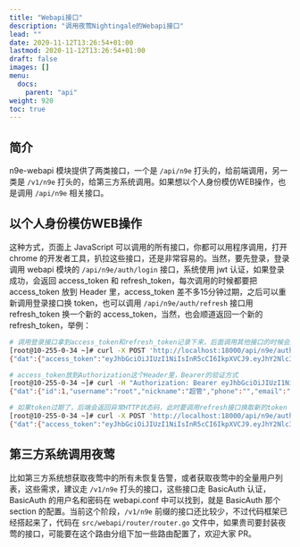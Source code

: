 ```yaml
---
title: "Webapi接口"
description: "调用夜莺Nightingale的Webapi接口"
lead: ""
date: 2020-11-12T13:26:54+01:00
lastmod: 2020-11-12T13:26:54+01:00
draft: false
images: []
menu:
  docs:
    parent: "api"
weight: 920
toc: true
---
```



## 简介

n9e-webapi 模块提供了两类接口，一个是 `/api/n9e` 打头的，给前端调用，另一类是 `/v1/n9e` 打头的，给第三方系统调用。如果想以个人身份模仿WEB操作，也是调用 `/api/n9e` 相关接口。

## 以个人身份模仿WEB操作

这种方式，页面上 JavaScript 可以调用的所有接口，你都可以用程序调用，打开 chrome 的开发者工具，扒拉这些接口，还是非常容易的。当然，要先登录，登录调用 webapi 模块的 `/api/n9e/auth/login` 接口，系统使用 jwt 认证，如果登录成功，会返回 access_token 和 refresh_token，每次调用的时候都要把 access_token 放到 Header 里，access_token 差不多15分钟过期，之后可以重新调用登录接口换 token，也可以调用 `/api/n9e/auth/refresh` 接口用 refresh_token 换一个新的 access_token，当然，也会顺道返回一个新的 refresh_token，举例：

```bash
# 调用登录接口拿到access_token和refresh_token记录下来，后面调用其他接口的时候会用到
[root@10-255-0-34 ~]# curl -X POST 'http://localhost:18000/api/n9e/auth/login' -d '{"username": "root", "password": "root.2020"}'
{"dat":{"access_token":"eyJhbGciOiJIUzI1NiIsInR5cCI6IkpXVCJ9.eyJhY2Nlc3NfdXVpZCI6ImIxNTcyMjgwLWZlNzAtNDhjZi1hNDQ3LWVlMjVhZmYwMjRhZCIsImF1dGhvcml6ZWQiOnRydWUsImV4cCI6MTYzNzgyMzA1OSwidXNlcl9pZGVudGl0eSI6IjEtcm9vdCJ9.nJ56Pc7qS5Ik_UaVmlNWu_QlABaBc4pZ_WkU45u2wWk","refresh_token":"eyJhbGciOiJIUzI1NiIsInR5cCI6IkpXVCJ9.eyJleHAiOjE2MzgzMzc4NTksInJlZnJlc2hfdXVpZCI6ImIxNTcyMjgwLWZlNzAtNDhjZi1hNDQ3LWVlMjVhZmYwMjRhZCsrMS1yb290IiwidXNlcl9pZGVudGl0eSI6IjEtcm9vdCJ9.JKsbfTYBCOOfR_oPsf496N9ml9yXbP7BHb4E8Yfnzbo","user":{"id":1,"username":"root","nickname":"超管","phone":"","email":"","portrait":"","roles":["Admin"],"contacts":{},"create_at":1637545881,"create_by":"system","update_at":1637546351,"update_by":"root","admin":true}},"err":""}

# access_token放到Authorization这个Header里，Bearer的验证方式
[root@10-255-0-34 ~]# curl -H "Authorization: Bearer eyJhbGciOiJIUzI1NiIsInR5cCI6IkpXVCJ9.eyJhY2Nlc3NfdXVpZCI6ImIxNTcyMjgwLWZlNzAtNDhjZi1hNDQ3LWVlMjVhZmYwMjRhZCIsImF1dGhvcml6ZWQiOnRydWUsImV4cCI6MTYzNzgyMzA1OSwidXNlcl9pZGVudGl0eSI6IjEtcm9vdCJ9.nJ56Pc7qS5Ik_UaVmlNWu_QlABaBc4pZ_WkU45u2wWk" 'http://localhost:18000/api/n9e/self/profile'
{"dat":{"id":1,"username":"root","nickname":"超管","phone":"","email":"","portrait":"","roles":["Admin"],"contacts":{},"create_at":1637545881,"create_by":"system","update_at":1637546351,"update_by":"root","admin":true},"err":""}

# 如果token过期了，后端会返回异常HTTP状态码，此时要调用refresh接口换取新的token
[root@10-255-0-34 ~]# curl -X POST 'http://localhost:18000/api/n9e/auth/refresh' -d '{"refresh_token": "eyJhbGciOiJIUzI1NiIsInR5cCI6IkpXVCJ9.eyJleHAiOjE2MzgzMzc4NTksInJlZnJlc2hfdXVpZCI6ImIxNTcyMjgwLWZlNzAtNDhjZi1hNDQ3LWVlMjVhZmYwMjRhZCsrMS1yb290IiwidXNlcl9pZGVudGl0eSI6IjEtcm9vdCJ9.JKsbfTYBCOOfR_oPsf496N9ml9yXbP7BHb4E8Yfnzbo"}'
{"dat":{"access_token":"eyJhbGciOiJIUzI1NiIsInR5cCI6IkpXVCJ9.eyJhY2Nlc3NfdXVpZCI6IjAxMzkzYzkxLTk5MWItNGE0Yi04ODk2LTJhZGRjMDUwYjcxMCIsImF1dGhvcml6ZWQiOnRydWUsImV4cCI6MTYzNzgyMzMxOCwidXNlcl9pZGVudGl0eSI6IjEtcm9vdCJ9.2BeWyYfcnRi3qw69zecaaeFnPFUNAGsiPIZBBnd5lug","refresh_token":"eyJhbGciOiJIUzI1NiIsInR5cCI6IkpXVCJ9.eyJleHAiOjE2MzgzMzgxMTgsInJlZnJlc2hfdXVpZCI6IjAxMzkzYzkxLTk5MWItNGE0Yi04ODk2LTJhZGRjMDUwYjcxMCsrMS1yb290IiwidXNlcl9pZGVudGl0eSI6IjEtcm9vdCJ9.zFZaRYcJI6G5maSgDVF-jZzxQ3Tb5dybIqufJhBy034"},"err":""}
```

## 第三方系统调用夜莺

比如第三方系统想获取夜莺中的所有未恢复告警，或者获取夜莺中的全量用户列表，这些需求，建议走 `/v1/n9e` 打头的接口，这些接口走 BasicAuth 认证，BasicAuth 的用户名和密码在 webapi.conf 中可以找到，就是 BasicAuth 那个 section 的配置。当前这个阶段，`/v1/n9e` 前缀的接口还比较少，不过代码框架已经搭起来了，代码在 `src/webapi/router/router.go` 文件中，如果贵司要封装夜莺的接口，可能要在这个路由分组下加一些路由配置了，欢迎大家 PR。
